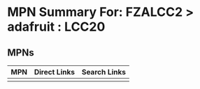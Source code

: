 



# MPN Summary For: FZALCC2 > adafruit : LCC20

## MPNs
  

|MPN|Direct Links|Search Links|
| :--- | :--- | :--- |
||||
